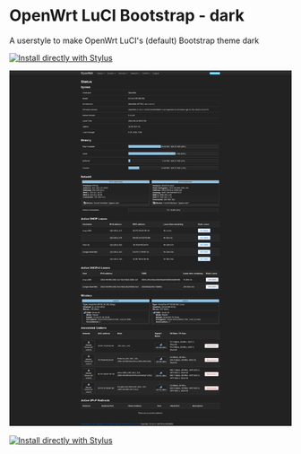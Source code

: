 #   OpenWrt LuCI Bootstrap - dark

A userstyle to make OpenWrt LuCI's (default) Bootstrap theme dark

[![Install directly with Stylus](https://img.shields.io/badge/Install%20directly%20with-Stylus-285959.svg)](https://github.com/teohhanhui/openwrt-luci-bootstrap-dark/raw/main/openwrt-luci-bootstrap-dark.user.css)

[![Screenshot of OpenWrt LuCI with the default Bootstrap theme and this userstyle applied](images/screenshots/status_overview.png)](images/screenshots/status_overview.png)

[![Install directly with Stylus](https://img.shields.io/badge/Install%20directly%20with-Stylus-285959.svg)](https://github.com/teohhanhui/openwrt-luci-bootstrap-dark/raw/main/openwrt-luci-bootstrap-dark.user.css)

